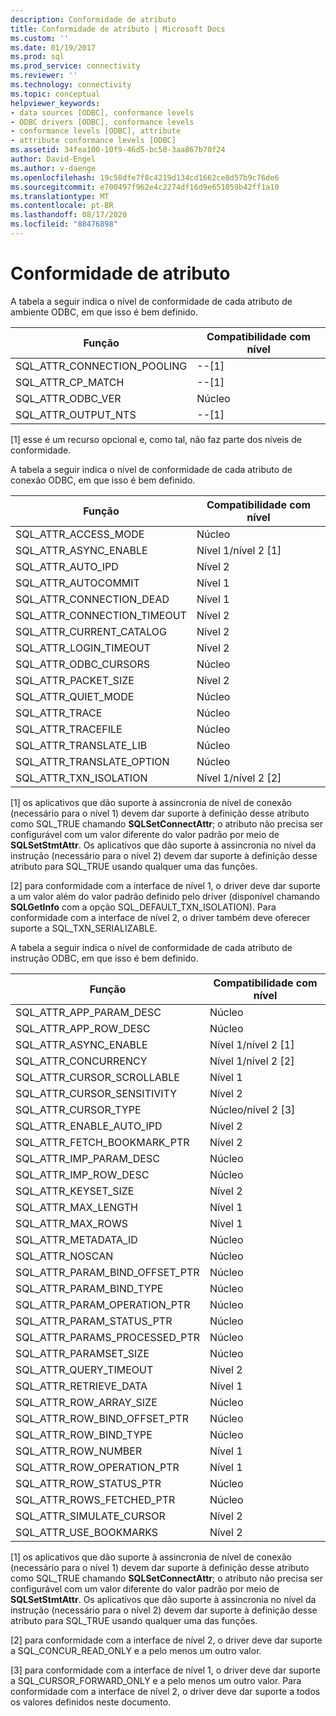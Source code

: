 ```yaml
---
description: Conformidade de atributo
title: Conformidade de atributo | Microsoft Docs
ms.custom: ''
ms.date: 01/19/2017
ms.prod: sql
ms.prod_service: connectivity
ms.reviewer: ''
ms.technology: connectivity
ms.topic: conceptual
helpviewer_keywords:
- data sources [ODBC], conformance levels
- ODBC drivers [ODBC], conformance levels
- conformance levels [ODBC], attribute
- attribute conformance levels [ODBC]
ms.assetid: 34fea100-10f9-46d5-bc50-3aa867b70f24
author: David-Engel
ms.author: v-daenge
ms.openlocfilehash: 19c58dfe7f8c4219d134cd1662ce8d57b9c76de6
ms.sourcegitcommit: e700497f962e4c2274df16d9e651059b42ff1a10
ms.translationtype: MT
ms.contentlocale: pt-BR
ms.lasthandoff: 08/17/2020
ms.locfileid: "88476898"
---
```

# <a name="attribute-conformance"></a>Conformidade de atributo
A tabela a seguir indica o nível de conformidade de cada atributo de ambiente ODBC, em que isso é bem definido.  
  
|Função|Compatibilidade com nível|  
|--------------|-----------------------|  
|SQL_ATTR_CONNECTION_POOLING|--[1]|  
|SQL_ATTR_CP_MATCH|--[1]|  
|SQL_ATTR_ODBC_VER|Núcleo|  
|SQL_ATTR_OUTPUT_NTS|--[1]|  
  
 [1] esse é um recurso opcional e, como tal, não faz parte dos níveis de conformidade.  
  
 A tabela a seguir indica o nível de conformidade de cada atributo de conexão ODBC, em que isso é bem definido.  
  
|Função|Compatibilidade com nível|  
|--------------|-----------------------|  
|SQL_ATTR_ACCESS_MODE|Núcleo|  
|SQL_ATTR_ASYNC_ENABLE|Nível 1/nível 2 [1]|  
|SQL_ATTR_AUTO_IPD|Nível 2|  
|SQL_ATTR_AUTOCOMMIT|Nível 1|  
|SQL_ATTR_CONNECTION_DEAD|Nível 1|  
|SQL_ATTR_CONNECTION_TIMEOUT|Nível 2|  
|SQL_ATTR_CURRENT_CATALOG|Nível 2|  
|SQL_ATTR_LOGIN_TIMEOUT|Nível 2|  
|SQL_ATTR_ODBC_CURSORS|Núcleo|  
|SQL_ATTR_PACKET_SIZE|Nível 2|  
|SQL_ATTR_QUIET_MODE|Núcleo|  
|SQL_ATTR_TRACE|Núcleo|  
|SQL_ATTR_TRACEFILE|Núcleo|  
|SQL_ATTR_TRANSLATE_LIB|Núcleo|  
|SQL_ATTR_TRANSLATE_OPTION|Núcleo|  
|SQL_ATTR_TXN_ISOLATION|Nível 1/nível 2 [2]|  
  
 [1] os aplicativos que dão suporte à assincronia de nível de conexão (necessário para o nível 1) devem dar suporte à definição desse atributo como SQL_TRUE chamando **SQLSetConnectAttr**; o atributo não precisa ser configurável com um valor diferente do valor padrão por meio de **SQLSetStmtAttr**. Os aplicativos que dão suporte à assincronia no nível da instrução (necessário para o nível 2) devem dar suporte à definição desse atributo para SQL_TRUE usando qualquer uma das funções.  
  
 [2] para conformidade com a interface de nível 1, o driver deve dar suporte a um valor além do valor padrão definido pelo driver (disponível chamando **SQLGetInfo** com a opção SQL_DEFAULT_TXN_ISOLATION). Para conformidade com a interface de nível 2, o driver também deve oferecer suporte a SQL_TXN_SERIALIZABLE.  
  
 A tabela a seguir indica o nível de conformidade de cada atributo de instrução ODBC, em que isso é bem definido.  
  
|Função|Compatibilidade com nível|  
|--------------|-----------------------|  
|SQL_ATTR_APP_PARAM_DESC|Núcleo|  
|SQL_ATTR_APP_ROW_DESC|Núcleo|  
|SQL_ATTR_ASYNC_ENABLE|Nível 1/nível 2 [1]|  
|SQL_ATTR_CONCURRENCY|Nível 1/nível 2 [2]|  
|SQL_ATTR_CURSOR_SCROLLABLE|Nível 1|  
|SQL_ATTR_CURSOR_SENSITIVITY|Nível 2|  
|SQL_ATTR_CURSOR_TYPE|Núcleo/nível 2 [3]|  
|SQL_ATTR_ENABLE_AUTO_IPD|Nível 2|  
|SQL_ATTR_FETCH_BOOKMARK_PTR|Nível 2|  
|SQL_ATTR_IMP_PARAM_DESC|Núcleo|  
|SQL_ATTR_IMP_ROW_DESC|Núcleo|  
|SQL_ATTR_KEYSET_SIZE|Nível 2|  
|SQL_ATTR_MAX_LENGTH|Nível 1|  
|SQL_ATTR_MAX_ROWS|Nível 1|  
|SQL_ATTR_METADATA_ID|Núcleo|  
|SQL_ATTR_NOSCAN|Núcleo|  
|SQL_ATTR_PARAM_BIND_OFFSET_PTR|Núcleo|  
|SQL_ATTR_PARAM_BIND_TYPE|Núcleo|  
|SQL_ATTR_PARAM_OPERATION_PTR|Núcleo|  
|SQL_ATTR_PARAM_STATUS_PTR|Núcleo|  
|SQL_ATTR_PARAMS_PROCESSED_PTR|Núcleo|  
|SQL_ATTR_PARAMSET_SIZE|Núcleo|  
|SQL_ATTR_QUERY_TIMEOUT|Nível 2|  
|SQL_ATTR_RETRIEVE_DATA|Nível 1|  
|SQL_ATTR_ROW_ARRAY_SIZE|Núcleo|  
|SQL_ATTR_ROW_BIND_OFFSET_PTR|Núcleo|  
|SQL_ATTR_ROW_BIND_TYPE|Núcleo|  
|SQL_ATTR_ROW_NUMBER|Nível 1|  
|SQL_ATTR_ROW_OPERATION_PTR|Nível 1|  
|SQL_ATTR_ROW_STATUS_PTR|Núcleo|  
|SQL_ATTR_ROWS_FETCHED_PTR|Núcleo|  
|SQL_ATTR_SIMULATE_CURSOR|Nível 2|  
|SQL_ATTR_USE_BOOKMARKS|Nível 2|  
  
 [1] os aplicativos que dão suporte à assincronia de nível de conexão (necessário para o nível 1) devem dar suporte à definição desse atributo como SQL_TRUE chamando **SQLSetConnectAttr**; o atributo não precisa ser configurável com um valor diferente do valor padrão por meio de **SQLSetStmtAttr**. Os aplicativos que dão suporte à assincronia no nível da instrução (necessário para o nível 2) devem dar suporte à definição desse atributo para SQL_TRUE usando qualquer uma das funções.  
  
 [2] para conformidade com a interface de nível 2, o driver deve dar suporte a SQL_CONCUR_READ_ONLY e a pelo menos um outro valor.  
  
 [3] para conformidade com a interface de nível 1, o driver deve dar suporte a SQL_CURSOR_FORWARD_ONLY e a pelo menos um outro valor. Para conformidade com a interface de nível 2, o driver deve dar suporte a todos os valores definidos neste documento.
